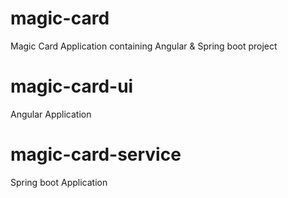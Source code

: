 # magic-card
Magic Card Application containing Angular &amp; Spring boot project


# magic-card-ui
Angular Application

# magic-card-service
Spring boot Application

